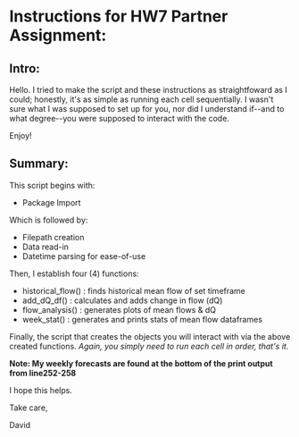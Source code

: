 # Instructions for HW7 Partner Assignment:

## Intro:
Hello. I tried to make the script and these instructions as straightfoward as I could; honestly, it's as simple as running each cell sequentially. I wasn't sure what I was supposed to set up for you, nor did I understand if--and to what degree--you were supposed to interact with the code. 

Enjoy!

## Summary:
This script begins with:
- Package Import
  
Which is followed by:
- Filepath creation
- Data read-in
- Datetime parsing for ease-of-use

Then, I establish four (4) functions:
- historical_flow() : finds historical mean flow of set timeframe
- add_dQ_df() : calculates and adds change in flow (dQ)
- flow_analysis() : generates plots of mean flows & dQ
- week_stat() : generates and prints stats of mean flow dataframes

Finally, the script that creates the objects you will interact with via the above created functions. *Again, you simply need to run each cell in order, that's it.*

**Note: My weekly forecasts are found at the bottom of the print output from line252-258**

I hope this helps.

Take care,

David

